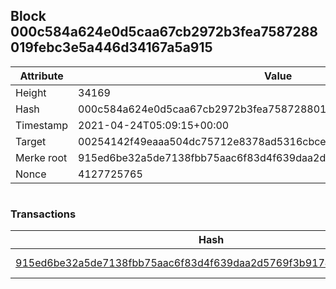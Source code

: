 ## Block 000c584a624e0d5caa67cb2972b3fea7587288019febc3e5a446d34167a5a915

Attribute | Value
--- | ---
Height | 34169
Hash | 000c584a624e0d5caa67cb2972b3fea7587288019febc3e5a446d34167a5a915
Timestamp | 2021-04-24T05:09:15+00:00
Target | 00254142f49eaaa504dc75712e8378ad5316cbcead634704b3734b6271167cc4
Merke root | 915ed6be32a5de7138fbb75aac6f83d4f639daa2d5769f3b91744bb9c9249d3d
Nonce | 4127725765

```

```

### Transactions

Hash | Amount
--- | ---
[915ed6be32a5de7138fbb75aac6f83d4f639daa2d5769f3b91744bb9c9249d3d](915ed6be32a5de7138fbb75aac6f83d4f639daa2d5769f3b91744bb9c9249d3d.md) | 10.00000000 SKEPTI 
